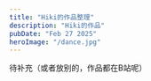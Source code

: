 ```yaml
---
title: "Hiki的作品整理"
description: "Hiki的作品"
pubDate: "Feb 27 2025"
heroImage: "/dance.jpg"
---
```


待补充（或者放别的，作品都在B站呢）
